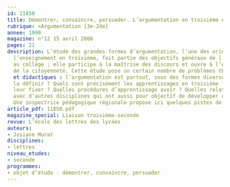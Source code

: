 ```yaml
---
id: 11850
title: Démontrer, convaincre, persuader. L’argumentation en troisième et en seconde
rubrique: <Argumentation [3e-2de]
annee: 1999
magazine: n°12 15 avril 2000
pages: 21
description: L’étude des grandes formes d’argumentation, l’une des orientations de
  l’enseignement en troisième, fait partie des objectifs généraux de l’enseignement
  au collège ; elle participe à la maîtrise des discours et ouvre à l’élève l’exercice
  de la citoyenneté. Cette étude pose un certain nombre de problèmes théoriques, pédagogiques
  et didactiques : l’argumentation est partout, sous des formes diverses. Comment
  la définir ? Quels sont précisément les apprentissages en troisième ? Quelles limites
  leur fixer ? Quelles procédures d’apprentissage avoir ? Quelles relations établir
  avec d’autres disciplines qui ont aussi pour objectif de développer cette compétence ?
  Une inspectrice pédagogique régionale propose ici quelques pistes de réflexion…
article_pdf: 11850.pdf
magazine_special: Liaison troisième-seconde
revue: L’école des lettres des lycées
auteurs:
- Josiane Murat
disciplines:
- lettres
niveau_etudes:
- seconde
programmes:
- objet d’étude - démontrer, convaincre, persuader
---
```

